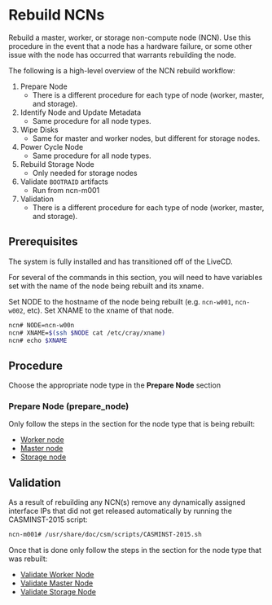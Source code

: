 # Rebuild NCNs

Rebuild a master, worker, or storage non-compute node (NCN). Use this procedure in the event that a node has a hardware failure, or some other issue with the node has occurred that warrants rebuilding the node.

The following is a high-level overview of the NCN rebuild workflow:

1. Prepare Node
    * There is a different procedure for each type of node (worker, master, and storage).
2. Identify Node and Update Metadata
    * Same procedure for all node types.
3. Wipe Disks
    * Same for master and worker nodes, but different for storage nodes.
4. Power Cycle Node
    * Same procedure for all node types.
5. Rebuild Storage Node
    * Only needed for storage nodes
6. Validate `BOOTRAID` artifacts
    * Run from ncn-m001
7. Validation
    * There is a different procedure for each type of node (worker, master, and storage).

## Prerequisites

The system is fully installed and has transitioned off of the LiveCD.

[](#set-var)

For several of the commands in this section, you will need to have variables set with the name of the node being rebuilt and its xname.

Set NODE to the hostname of the node being rebuilt (e.g. `ncn-w001`, `ncn-w002`, etc).
Set XNAME to the xname of that node.

```bash
ncn# NODE=ncn-w00n
ncn# XNAME=$(ssh $NODE cat /etc/cray/xname)
ncn# echo $XNAME
```

## Procedure

   Choose the appropriate node type in the **Prepare Node** section

### Prepare Node (prepare_node)

Only follow the steps in the section for the node type that is being rebuilt:

* [Worker node](Rebuild_NCNs/Prepare_Worker_Nodes.md)
* [Master node](Rebuild_NCNs/Prepare_Master_Nodes.md)
* [Storage node](Rebuild_NCNs/Prepare_Storage_Nodes.md)

## Validation

As a result of rebuilding any NCN(s) remove any dynamically assigned interface IPs that did not get released automatically by running the CASMINST-2015 script:

```bash
ncn-m001# /usr/share/doc/csm/scripts/CASMINST-2015.sh
```

Once that is done only follow the steps in the section for the node type that was rebuilt:

* [Validate Worker Node](Rebuild_NCNs/Post_Rebuild_Worker_Node_Validation.md)
* [Validate Master Node](Rebuild_NCNs/Post_Rebuild_Master_Node_Validation.md)
* [Validate Storage Node](Rebuild_NCNs/Post_Rebuild_Storage_Node_Validation.md)
